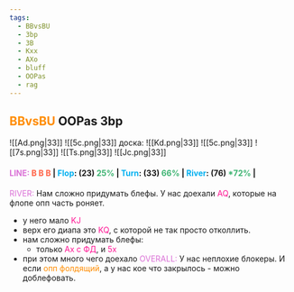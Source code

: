 ```yaml
---
tags:
  - BBvsBU
  - 3bp
  - 3B
  - Kxx
  - AXo
  - bluff
  - OOPas
  - rag
---
```

## <span style="color:rgb(255, 140, 0)">BBvsBU</span> OOPas 3bp

 ![[Ad.png|33]] ![[5c.png|33]]   доска:  ![[Kd.png|33]] ![[5c.png|33]] ![[7s.png|33]]     ![[Ts.png|33]]    ![[Jc.png|33]]
#### <span style="color:rgb(218, 112, 214)">LINE:</span> <span style="font-weight:bold; color:rgb(255, 99, 71)">B B B </span>| <span style="color:rgb(0, 176, 240)">Flop</span>:  (23) <span style="color:rgb(60, 179, 113)">25%</span> | <span style="color:rgb(0, 176, 240)">Turn</span>: (33) <span style="color:rgb(60, 179, 113)">66%</span> | <span style="color:rgb(0, 176, 240)">River</span>: (76) <span style="color:rgb(60, 179, 113)">*72%</span> |
<span style="color:rgb(218, 112, 214)">RIVER:</span> Нам сложно придумать блефы. У нас доехали <span style="color:rgb(255, 20, 147)">AQ</span>, которые на флопе опп часть роняет.
- у него мало <span style="color:rgb(255, 20, 147)">KJ</span>
- верх его диапа это <span style="color:rgb(255, 20, 147)">KQ</span>, с которой не так просто отколлить.
- нам сложно придумать блефы:
	- только <span style="color:rgb(255, 20, 147)">Ах с ФД</span>, и <span style="color:rgb(255, 20, 147)">5х</span>
- при этом много чего доехало
<span style="color:rgb(218, 112, 214)">OVERALL:</span> У нас неплохие блокеры. И если <span style="color:rgb(255, 140, 0)">опп фолдящий</span>, а у нас кое что закрылось - можно доблефовать.